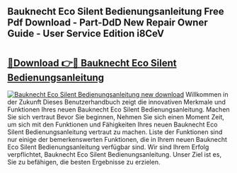 ## Bauknecht Eco Silent Bedienungsanleitung Free Pdf Download - Part-DdD New Repair Owner Guide - User Service Edition i8CeV

# <h2><a href="http://df08vh.blite.top/?on=Bauknecht+Eco+Silent+Bedienungsanleitung">🔗Download 👉🔴 Bauknecht Eco Silent Bedienungsanleitung</a></h2>

[![Bauknecht Eco Silent Bedienungsanleitung new download](https://i.imgur.com/lujVjoI.png)](http://df08vh.blite.top/?on=Bauknecht+Eco+Silent+Bedienungsanleitung)
Willkommen in der Zukunft Dieses Benutzerhandbuch zeigt die innovativen Merkmale und Funktionen Ihres neuen Bauknecht Eco Silent Bedienungsanleitung. Machen Sie sich vertraut Bevor Sie beginnen, Nehmen Sie sich einen Moment Zeit, um sich mit den Funktionen und Fähigkeiten Ihres neuen Bauknecht Eco Silent Bedienungsanleitung vertraut zu machen. Liste der Funktionen sind nur einige der bemerkenswerten Funktionen, die in Ihrem neuen Bauknecht Eco Silent Bedienungsanleitung verfügbar sind. Wir sind Ihrem Erfolg verpflichtet, Bauknecht Eco Silent Bedienungsanleitung. Unser Ziel ist es, Sie zu befähigen, die besten Ergebnisse zu erzielen.
